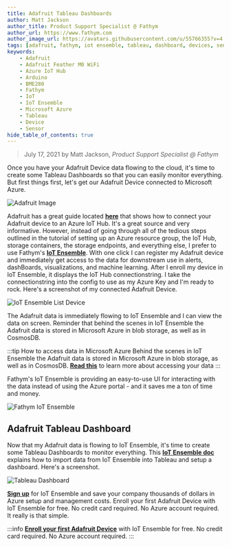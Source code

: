 ```yaml
---
title: Adafruit Tableau Dashboards
author: Matt Jackson
author_title: Product Support Specialist @ Fathym
author_url: https://www.fathym.com
author_image_url: https://avatars.githubusercontent.com/u/55766355?v=4
tags: [adafruit, fathym, iot ensemble, tableau, dashboard, devices, sensors]
keywords:
    - Adafruit
    - Adafruit Feather M0 WiFi
    - Azure IoT Hub
    - Arduino
    - BME280
    - Fathym
    - IoT
    - IoT Ensemble
    - Microsoft Azure
    - Tableau
    - Device
    - Sensor
hide_table_of_contents: true
---
```


> July 17, 2021 by Matt Jackson, _Product Support Specialist @ Fathym_

Once you have your Adafruit Device data flowing to the cloud, it's time to create some Tableau Dashboards so that you can easily monitor everything. But first things first, let's get our Adafruit Device connected to Microsoft Azure.

![Adafruit Image](https://www.fathym.com/iot/img/screenshots/adafruit-hero.jpg)

Adafruit has a great guide located **[here](https://github.com/Azure/azure-iot-device-ecosystem/blob/master/get_started/iot-hub-adafruit-feather-m0-wifi-kit-arduino-get-started.md)** that shows how to connect your Adafruit device to an Azure IoT Hub.  It's a great source and very informative. However, instead of going through all of the tedious steps outlined in the tutorial of setting up an Azure resource group, the IoT Hub, storage containers, the storage endpoints, and everything else, I prefer to use Fathym's **[IoT Ensemble](https://www.fathym.com/iot)**. With one click I can register my Adafruit device and immediately get access to the data for downstream use in alerts, dashBoards, visualizations, and machine learning. After I enroll my device in IoT Ensemble, it displays the IoT Hub connectionstring. I take the connectionstring into the config to use as my Azure Key and I'm ready to rock. Here's a screenshot of my connected Adafruit Device.

![IoT Ensemble List Device](https://www.fathym.com/iot/img/screenshots/Adafruit-ConnectedDevice.png)

The Adafruit data is immediately flowing to IoT Ensemble and I can view the data on screen. Reminder that behind the scenes in IoT Ensemble the Adafruit data is stored in Microsoft Azure in blob storage, as well as in CosmosDB. 

:::tip How to access data in Microsoft Azure
Behind the scenes in IoT Ensemble the Adafruit data is stored in Microsoft Azure in blob storage, as well as in CosmosDB. **[Read this](https://www.fathym.com/iot/docs/getting-started/connecting-downstream)** to learn more about accessing your data
:::

Fathym's IoT Ensemble is providing an easy-to-use UI for interacting with the data instead of using the Azure portal - and it saves me a ton of time and money.

![Fathym IoT Ensemble](https://www.fathym.com/iot/img/screenshots/Adafruit-Dashboard.png)

## Adafruit Tableau Dashboard

Now that my Adafruit data is flowing to IoT Ensemble, it's time to create some Tableau Dashboards to monitor everything. This **[IoT Ensemble doc](https://www.fathym.com/iot/docs/devs/storage/tableau)** explains how to import data from IoT Ensemble into Tableau and setup a dashboard. Here's a screenshot.

![Tableau Dashboard](https://www.fathym.com/iot/img/screenshots/Adafruit-TableauDashboard.png)

**[Sign up](https://www.fathym.com/dashboard/iot)** for IoT Ensemble and save your company thousands of dollars in Azure setup and management costs. Enroll your first Adafruit Device with IoT Ensemble for free. No credit card required. No Azure account required. It really is that simple.

:::info
**[Enroll your first Adafruit Device](https://www.fathym.com/dashboard/iot)** with IoT Ensemble for free.
No credit card required.
No Azure account required.
:::
